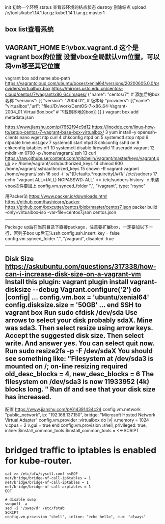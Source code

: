 init 初始一个环境
status 查看该环境的结点状态
destroy 删除结点
upload /e/tools/kube1.14.1.tar.gz kube1.14.1.tar.gz master1

box list查看系统
---
VAGRANT_HOME E:\vbox\.vagrant.d 这个是vagrant box的位置
设置vbox全局默认vm位置，可以将vm移至其它位置
---
vagrant box add name abs-path
https://vagrantcloud.com/ubuntu/boxes/xenial64/versions/20200605.0.0/providers/virtualbox.box
https://mirrors.ustc.edu.cn/centos-cloud/centos/7/vagrant/x86_64/images/
{"name": "centos/7", # 添加后的box名称   "versions": [{
 "version": "2004.01", # 版本号   "providers": [{"name": "virtualbox","url": "file://D:/work/CentOS-7-x86_64-Vagrant-2004_01.VirtualBox.box" # 下载到本地的box}] }] }
vagrant box add metadata.json

https://www.jianshu.com/p/7652f94c9d12
https://linoxide.com/linux-how-to/setup-centos-7-vagrant-base-box-virtualbox/
3 yum install -y openssh-clients nano wget ntp curl
 4 chkconfig ntpd on
 5 systemctl stop ntpd
 6 ntpdate time.nist.gov
 7 systemctl start ntpd
 8 chkconfig sshd on
 9 chkconfig iptables off
 10 systemctl disable firewalld
11 useradd vagrant
 12 mkdir -m 0700 -p /home/vagrant/.ssh
 13 curl https://raw.githubusercontent.com/mitchellh/vagrant/master/keys/vagrant.pub >> /home/vagrant/.ssh/authorized_keys
 14 chmod 600 /home/vagrant/.ssh/authorized_keys
 15 chown -R vagrant:vagrant /home/vagrant/.ssh
 16 sed -i 's/^\(Defaults.*requiretty\)/#\1/' /etc/sudoers
 17 echo "vagrant ALL=(ALL) NOPASSWD: ALL" >> /etc/sudoers
history -c
未装vbox插件要加上 config.vm.synced_folder ".", "/vagrant", type: "rsync"

用Packer法
https://www.packer.io/downloads.html
https://github.com/hashicorp/packer
https://github.com/boxcutter/centos/blob/master/centos7.json
packer build -only=virtualbox-iso -var-file=centos7.json centos.json

---

Package
up后在当前目录下直接package，注意要扩展box，一定要加以下一行，否则子box up后无法ssh
config.ssh.insert_key = false
config.vm.synced_folder ".", "/vagrant", disabled: true

---
Disk Size
https://askubuntu.com/questions/317338/how-can-i-increase-disk-size-on-a-vagrant-vm
Install this plugin: vagrant plugin install vagrant-disksize --debug
Vagrant.configure('2') do |config| ...
 config.vm.box = 'ubuntu/xenial64'
 config.disksize.size = '50GB'
 ... end
SSH to vagrant box
Run sudo cfdisk /dev/sda
Use arrows to select your disk probably sdaX. Mine was sda3.
Then select resize using arrow keys. Accept the suggested disk size.
Then select write. And answer yes.
You can select quit now.
Run sudo resize2fs -p -F /dev/sdaX You should see something like: "Filesystem at /dev/sda3 is mounted on /; on-line resizing required old_desc_blocks = 4, new_desc_blocks = 6 The filesystem on /dev/sda3 is now 11933952 (4k) blocks long. "
Run df and see that your disk size has increased.
---
配置
https://www.jianshu.com/p/614381434c24
config.vm.network "public_network", ip: "192.168.137.150", bridge: "Microsoft Hosted Network Virtual Adapter"
config.vm.provider :virtualbox do |v|
v.memory = 1024 v.cpus = 2 v.gui = true end
config.vm.provision :shell, privileged: true, inline: $install_common_tools
$install_common_tools = <<-SCRIPT
# bridged traffic to iptables is enabled for kube-router.
```
cat >> /etc/ufw/sysctl.conf <<EOF
net/bridge/bridge-nf-call-ip6tables = 1
net/bridge/bridge-nf-call-iptables = 1
net/bridge/bridge-nf-call-arptables = 1
EOF

# disable swap
swapoff -a
sed -i '/swap/d' /etc/fstab
SCRIPT
config.vm.provision "shell", inline: "echo hello", run: "always"
```

